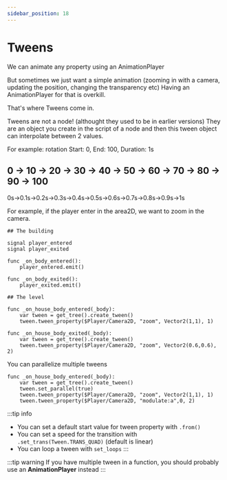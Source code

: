 ```yaml
---
sidebar_position: 18
---
```


# Tweens

We can animate any property using an AnimationPlayer

But sometimes we just want a simple animation (zooming in with a camera, updating the position, changing the transparency etc)
Having an AnimationPlayer for that is overkill.

That's where Tweens come in.

Tweens are not a node! (althought they used to be in earlier versions)
They are an object you create in the script of a node and then this tween object can interpolate between 2 values.

For example: rotation
Start: 0, End: 100, Duration: 1s

0 -> 10 -> 20 -> 30 -> 40 -> 50 -> 60 -> 70 -> 80 -> 90 -> 100
-------------------------------------------------------------
0s->0.1s->0.2s->0.3s->0.4s->0.5s->0.6s->0.7s->0.8s->0.9s->1s

For example, if the player enter in the area2D, we want to zoom in the camera.

```gdscript
## The building

signal player_entered
signal player_exited

func _on_body_entered():
	player_entered.emit()

func _on_body_exited():
	player_exited.emit()

## The level

func _on_house_body_entered(_body):
	var tween = get_tree().create_tween()
	tween.tween_property($Player/Camera2D, "zoom", Vector2(1,1), 1)

func _on_house_body_exited(_body):
	var tween = get_tree().create_tween()
	tween.tween_property($Player/Camera2D, "zoom", Vector2(0.6,0.6), 2)

```

You can parallelize multiple tweens

```gdscript
func _on_house_body_entered(_body):
	var tween = get_tree().create_tween()
	tween.set_parallel(true)
	tween.tween_property($Player/Camera2D, "zoom", Vector2(1,1), 1)
	tween.tween_property($Player/Camera2D, "modulate:a",0, 2)
```

:::tip info
- You can set a default start value for tween property with `.from()`
- You can set a speed for the transition with `.set_trans(Tween.TRANS_QUAD)` (default is linear)
- You can loop a tween with `set_loops`
:::

:::tip warning
If you have multiple tween in a function, you should probably use an **AnimationPlayer** instead
:::



